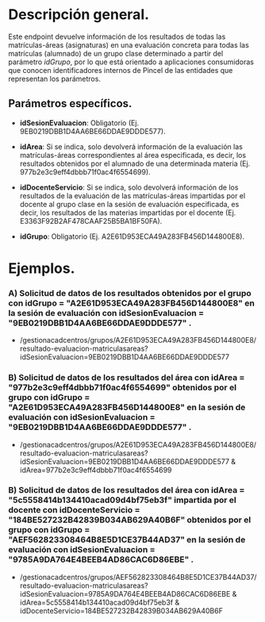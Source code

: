 
# Descripción general.

Este endpoint devuelve información de los resultados de todas las matrículas-áreas (asignaturas) en una evaluación concreta para todas las matrículas (alumnado) de un grupo clase determinado a partir del parámetro *idGrupo*, por lo que está orientado a aplicaciones consumidoras que conocen identificadores internos de Pincel de las entidades que representan los parámetros.

## Parámetros específicos.

* **idSesionEvaluacion**: Obligatorio (Ej. 9EB0219DBB1D4AA6BE66DDAE9DDDE577).

* **idArea**: Si se indica, solo devolverá información de la evaluación las matrículas-áreas correspondientes al área especificada, es decir, los resultados obtenidos por el alumnado de una determinada materia (Ej. 977b2e3c9eff4dbbb71f0ac4f6554699).

* **idDocenteServicio**: Si se indica, solo devolverá información de los resultados de la evaluación de las matrículas-áreas impartidas por el docente al grupo clase en la sesión de evaluación especificada, es decir, los resultados de las materias impartidas por el docente (Ej. E3363F92B2AF478CAAF25B5BA1BF50FA).

* **idGrupo**: Obligatorio (Ej. A2E61D953ECA49A283FB456D144800E8).

# Ejemplos.
### A) Solicitud de datos de los resultados obtenidos por el grupo con idGrupo = "A2E61D953ECA49A283FB456D144800E8" en la sesión de evaluación con idSesionEvaluacion = "9EB0219DBB1D4AA6BE66DDAE9DDDE577" .
* /gestionacadcentros/grupos/A2E61D953ECA49A283FB456D144800E8/resultado-evaluacion-matriculasareas?idSesionEvaluacion=9EB0219DBB1D4AA6BE66DDAE9DDDE577

### B) Solicitud de datos de los resultados del área con idArea = "977b2e3c9eff4dbbb71f0ac4f6554699" obtenidos por el grupo con idGrupo = "A2E61D953ECA49A283FB456D144800E8" en la sesión de evaluación con idSesionEvaluacion = "9EB0219DBB1D4AA6BE66DDAE9DDDE577" .
* /gestionacadcentros/grupos/A2E61D953ECA49A283FB456D144800E8/resultado-evaluacion-matriculasareas?idSesionEvaluacion=9EB0219DBB1D4AA6BE66DDAE9DDDE577 & idArea=977b2e3c9eff4dbbb71f0ac4f6554699

### B) Solicitud de datos de los resultados del área con idArea = "5c5558414b134410acad09d4bf75eb3f" impartida por el docente con idDocenteServicio = "184BE527232B42839B034AB629A40B6F" obtenidos por el grupo con idGrupo = "AEF562823308464B8E5D1CE37B44AD37" en la sesión de evaluación con idSesionEvaluacion = "9785A9DA764E4BEEB4AD86CAC6D86EBE" .
* /gestionacadcentros/grupos/AEF562823308464B8E5D1CE37B44AD37/resultado-evaluacion-matriculasareas?idSesionEvaluacion=9785A9DA764E4BEEB4AD86CAC6D86EBE & idArea=5c5558414b134410acad09d4bf75eb3f & idDocenteServicio=184BE527232B42839B034AB629A40B6F

